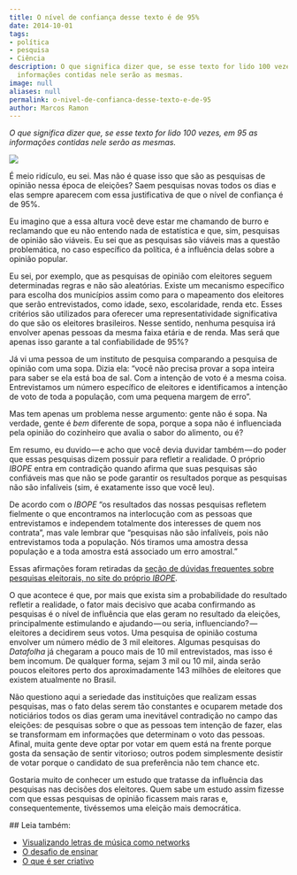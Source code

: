 ```yaml
---
title: O nível de confiança desse texto é de 95%
date: 2014-10-01
tags:
- política
- pesquisa
- Ciência
description: O que significa dizer que, se esse texto for lido 100 vezes, em 95 as
  informações contidas nele serão as mesmas.
image: null
aliases: null
permalink: o-nivel-de-confianca-desse-texto-e-de-95
author: Marcos Ramon
---
```

_O que significa dizer que, se esse texto for lido 100 vezes, em 95 as informações contidas nele serão as mesmas._

<img src="/assets/img/o-nível-de-confiança-desse-texto-é-de-95%-medium.jpeg">

É meio ridículo, eu sei. Mas não é quase isso que são as pesquisas de opinião nessa época de eleições? Saem pesquisas novas todos os dias e elas sempre aparecem com essa justificativa de que o nível de confiança é de 95%.

Eu imagino que a essa altura você deve estar me chamando de burro e reclamando que eu não entendo nada de estatística e que, sim, pesquisas de opinião são viáveis. Eu sei que as pesquisas são viáveis mas a questão problemática, no caso específico da política, é a influência delas sobre a opinião popular.

Eu sei, por exemplo, que as pesquisas de opinião com eleitores seguem determinadas regras e não são aleatórias. Existe um mecanismo específico para escolha dos municípios assim como para o mapeamento dos eleitores que serão entrevistados, como idade, sexo, escolaridade, renda etc. Esses critérios são utilizados para oferecer uma representatividade significativa do que são os eleitores brasileiros. Nesse sentido, nenhuma pesquisa irá envolver apenas pessoas da mesma faixa etária e de renda. Mas será que apenas isso garante a tal confiabilidade de 95%?

Já vi uma pessoa de um instituto de pesquisa comparando a pesquisa de opinião com uma sopa. Dizia ela: “você não precisa provar a sopa inteira para saber se ela está boa de sal. Com a intenção de voto é a mesma coisa. Entrevistamos um número específico de eleitores e identificamos a intenção de voto de toda a população, com uma pequena margem de erro”.

Mas tem apenas um problema nesse argumento: gente não é sopa. Na verdade, gente é _bem_ diferente de sopa, porque a sopa não é influenciada pela opinião do cozinheiro que avalia o sabor do alimento, ou é?

Em resumo, eu duvido — e acho que você devia duvidar também — do poder que essas pesquisas dizem possuir para refletir a realidade. O próprio _IBOPE_ entra em contradição quando afirma que suas pesquisas são confiáveis mas que não se pode garantir os resultados porque as pesquisas não são infalíveis (sim, é exatamente isso que você leu).

De acordo com o _IBOPE_ “os resultados das nossas pesquisas refletem fielmente o que encontramos na interlocução com as pessoas que entrevistamos e independem totalmente dos interesses de quem nos contrata”, mas vale lembrar que “pesquisas não são infalíveis, pois não entrevistamos toda a população. Nós tiramos uma amostra dessa população e a toda amostra está associado um erro amostral.”

Essas afirmações foram retiradas da [seção de dúvidas frequentes sobre pesquisas eleitorais, no site do próprio _IBOPE_](http://www.ibope.com.br/pt-br/relacionamento/duvidas-frequentes/paginas/pesquisas-eleitorais.aspx).

O que acontece é que, por mais que exista sim a probabilidade do resultado refletir a realidade, o fator mais decisivo que acaba confirmando as pesquisas é o nível de influência que elas geram no resultado da eleições, principalmente estimulando e ajudando — ou seria, influenciando? — eleitores a decidirem seus votos. Uma pesquisa de opinião costuma envolver um número médio de 3 mil eleitores. Algumas pesquisas do _Datafolha_ já chegaram a pouco mais de 10 mil entrevistados, mas isso é bem incomum. De qualquer forma, sejam 3 mil ou 10 mil, ainda serão poucos eleitores perto dos aproximadamente 143 milhões de eleitores que existem atualmente no Brasil.

Não questiono aqui a seriedade das instituições que realizam essas pesquisas, mas o fato delas serem tão constantes e ocuparem metade dos noticiários todos os dias geram uma inevitável contradição no campo das eleições: de pesquisas sobre o que as pessoas tem intenção de fazer, elas se transformam em informações que determinam o voto das pessoas. Afinal, muita gente deve optar por votar em quem está na frente porque gosta da sensação de sentir vitorioso; outros podem simplesmente desistir de votar porque o candidato de sua preferência não tem chance etc.

Gostaria muito de conhecer um estudo que tratasse da influência das pesquisas nas decisões dos eleitores. Quem sabe um estudo assim fizesse com que essas pesquisas de opinião ficassem mais raras e, consequentemente, tivéssemos uma eleição mais democrática.


<div class="leia-tambem" markdown="1">
## Leia também:

- <a href="/visualizando-letras-de-musica-como-networks">Visualizando letras de música como networks</a>
- <a href="/o-desafio-de-ensinar">O desafio de ensinar</a>
- <a href="/o-que-e-ser-criativo">O que é ser criativo</a>
</div>
